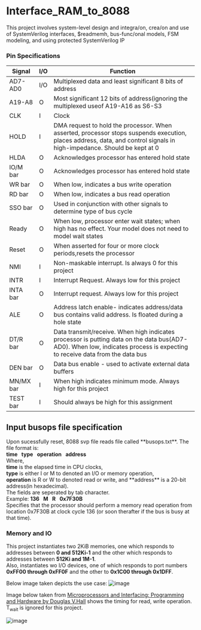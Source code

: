 # Interface_RAM_to_8088

This project involves system-level design and integra/on, crea/on and use of SystemVerilog
interfaces, $readmemh, bus-func/onal models, FSM modeling, and using protected
SystemVerilog IP


<h3>Pin Specifications</h3>


Signal            | I/O   | Function  | 
------------------| ------------- |-------|
AD7-AD0           | I/O | Multiplexed data and least significant 8 bits of address |
A19-A8            | O | Most significant 12 bits of address(ignoring the multiplexed useof  A19-A16 as S6-S3 |
CLK               | I | Clock |
HOLD              | I | DMA request to hold the processor. When asserted, processor stops suspends execution, places address, data, and control signals in high-impedance. Should be kept at 0 |
HLDA              | O | Acknowledges processor has entered hold state |
IO/M bar          | O | Acknowledges processor has entered hold state |
WR bar            | O | When low, indicates a bus write operation |
RD bar            | O | When low, indicates a bus read operation |
SSO bar           | O | Used in conjunction with other signals to determine type of bus cycle |
Ready             | O | When low, processor enter wait states; when high has no effect. Your model does not need to model wait states |
Reset             | O | When asserted for four or more clock periods,resets the processor |
NMI               | I | Non-maskable interrupt. Is always 0 for this project |
INTR              | I | Interrupt Request. Always low for this project |
INTA bar          | O | Interrupt request. Always low for this project |
ALE               | O | Address latch enable- indicates address/data bus contains valid address. Is floated during a hole state |
DT/R bar          | O | Data transmit/receive. When high indicates processor is putting data on the data bus(AD7-AD0). When low, indicates process is expecting to receive data from the data bus |
DEN bar            | O | Data bus enable - used to activate external data buffers |
MN/MX bar          | I | When high indicates minimum mode. Always high for this project |
TEST bar           | I | Should always be high for this assignment |

<h2>Input busops file specification</h2>
Upon sucessfully reset, 8088 svp file reads file called **busops.txt**. The file format is:<br>
<b>time  &nbsp;</b>    <b>type  &nbsp;</b>     <b>operation  &nbsp;</b>     <b>address 
 &nbsp;</b>   <br>
Where, <br>
<b>time</b> is the elapsed time in CPU clocks, <br> 
<b>type</b> is either I or M to denoted an I/O or memory operation,<br>
<b>operation</b> is R or W to denoted read or write, and **address** is a 20-bit address(in hexadecimal).<br> The fields are seperated by tab character.<br>
Example:
<b>136  &nbsp;</b>  <b>M  &nbsp;</b>  <b>R  &nbsp;</b>  <b>0x7F30B  &nbsp;</b>  <br>
Specifies that the processor should perform a memory read operation from location 0x7F30B at clock cycle 136 (or soon therafter if the bus is busy at that time). <br>

<h3>Memory and IO</h3>

This project instantiates two 2KiB memories, one which responds to
addresses between <b>0 and 512Ki-1</b> and the other which responds to addresses between <b>512Ki and 1M-1</b>.<br>
Also, instantiates wo I/O devices, one of which responds to port numbers <b>0xFF00
through 0xFF0F</b> and the other to <b>0x1C00 through 0x1DFF</b>.<br>

Below image taken depicts the use case:
![image](https://github.com/krishnaachyuth/Interface_RAM_to_8088/assets/34981932/af8314b8-ea8a-45ef-9530-afa7d9a8825e)

Image below taken from [Microprocessors and Interfacing: Programming and Hardware by Douglas V.Hall](https://www.amazon.com/Microprocessors-Interfacing-Programming-Douglas-Hall/dp/0070257426) shows the timing for read, write operation. T<sub>wait</sub> is ignored for this project.

![image](https://github.com/krishnaachyuth/Interface_RAM_to_8088/assets/34981932/76c03445-3cfc-4245-aa68-855cf7efa883)

